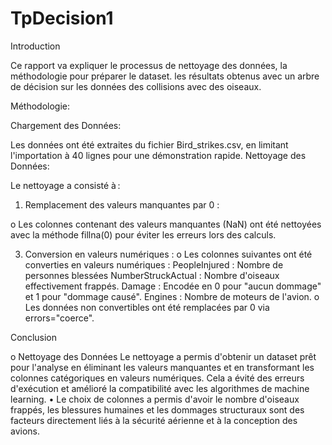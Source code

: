 # TpDecision1
Introduction


Ce rapport va expliquer le processus de nettoyage des données, la méthodologie pour préparer le dataset. les résultats obtenus avec un arbre de décision sur les données des collisions avec des oiseaux.


Méthodologie:


Chargement des Données:

Les données ont été extraites du fichier Bird_strikes.csv, en limitant l'importation à 40 lignes pour une démonstration rapide. 
Nettoyage des Données:

Le nettoyage a consisté à :


1.	Remplacement des valeurs manquantes par 0 :

   
   o	Les colonnes contenant des valeurs manquantes (NaN) ont été nettoyées avec la méthode fillna(0) pour éviter les erreurs lors des calculs.

   
3.	Conversion en valeurs numériques :
   o	Les colonnes suivantes ont été converties en valeurs numériques :
  		PeopleInjured : Nombre de personnes blessées
  		NumberStruckActual : Nombre d'oiseaux effectivement frappés.
  		Damage : Encodée en 0 pour "aucun dommage" et 1 pour "dommage causé".
  	  Engines : Nombre de moteurs de l'avion.
  	o	Les données non convertibles ont été remplacées par 0 via errors="coerce".


Conclusion


o Nettoyage des Données
Le nettoyage a permis d'obtenir un dataset prêt pour l'analyse en éliminant les valeurs manquantes et en transformant les colonnes catégoriques en valeurs numériques. Cela a évité des erreurs d'exécution et amélioré la compatibilité avec les algorithmes de machine learning.
•	Le choix de colonnes a permis d'avoir le nombre d'oiseaux frappés, les blessures humaines et les dommages structuraux sont des facteurs directement liés à la sécurité aérienne et à la conception des avions.

  	  
  	  


